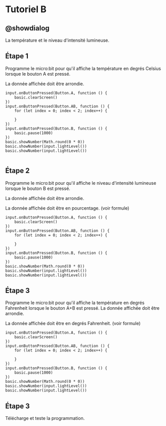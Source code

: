 # Tutoriel B

## @showdialog
La température et le niveau d'intensité lumineuse.
## Étape 1
Programme le micro:bit pour qu'il affiche la température en degrés Celsius lorsque le bouton A est pressé.

La donnée affichée doit être arrondie.

```blocks
input.onButtonPressed(Button.A, function () {
    basic.clearScreen()
})
input.onButtonPressed(Button.AB, function () {
    for (let index = 0; index < 2; index++) {
        
    }
})
input.onButtonPressed(Button.B, function () {
    basic.pause(1000)
})
basic.showNumber(Math.round(0 * 0))
basic.showNumber(input.lightLevel())
basic.showNumber(input.lightLevel())


```
## Étape 2

Programme le micro:bit pour qu'il affiche le niveau d'intensité lumineuse lorsque le bouton B est pressé.

La donnée affichée doit être arrondie.

La donnée affichée doit être en pourcentage. (voir formule)

```blocks
input.onButtonPressed(Button.A, function () {
    basic.clearScreen()
})
input.onButtonPressed(Button.AB, function () {
    for (let index = 0; index < 2; index++) {
        
    }
})
input.onButtonPressed(Button.B, function () {
    basic.pause(1000)
})
basic.showNumber(Math.round(0 * 0))
basic.showNumber(input.lightLevel())
basic.showNumber(input.lightLevel())
```

## Étape 3

Programme le micro:bit pour qu'il affiche la température en degrés Fahrenheit lorsque le bouton A+B est pressé.
La donnée affichée doit être arrondie.

La donnée affichée doit être en degrés Fahrenheit. (voir formule)
```blocks
input.onButtonPressed(Button.A, function () {
    basic.clearScreen()
})
input.onButtonPressed(Button.AB, function () {
    for (let index = 0; index < 2; index++) {
        
    }
})
input.onButtonPressed(Button.B, function () {
    basic.pause(1000)
})
basic.showNumber(Math.round(0 * 0))
basic.showNumber(input.lightLevel())
basic.showNumber(input.lightLevel())
```
## Étape 3

Télécharge et teste la programmation.

